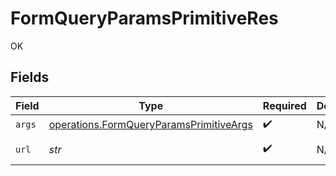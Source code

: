 # FormQueryParamsPrimitiveRes

OK


## Fields

| Field                                                                                                           | Type                                                                                                            | Required                                                                                                        | Description                                                                                                     | Example                                                                                                         |
| --------------------------------------------------------------------------------------------------------------- | --------------------------------------------------------------------------------------------------------------- | --------------------------------------------------------------------------------------------------------------- | --------------------------------------------------------------------------------------------------------------- | --------------------------------------------------------------------------------------------------------------- |
| `args`                                                                                                          | [operations.FormQueryParamsPrimitiveArgs](../../models/operations/formqueryparamsprimitiveargs.md)              | :heavy_check_mark:                                                                                              | N/A                                                                                                             |                                                                                                                 |
| `url`                                                                                                           | *str*                                                                                                           | :heavy_check_mark:                                                                                              | N/A                                                                                                             | http://localhost:35123/anything/queryParams/form/primitive?boolParam=true&intParam=1&numParam=1.1&strParam=test |